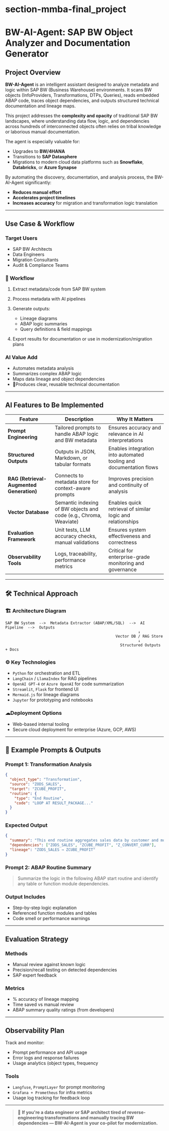 # section-mmba-final_project
#  BW-AI-Agent: SAP BW Object Analyzer and Documentation Generator

##  Project Overview

**BW-AI-Agent** is an intelligent assistant designed to analyze metadata and logic within SAP BW (Business Warehouse) environments. It scans BW objects (InfoProviders, Transformations, DTPs, Queries), reads embedded ABAP code, traces object dependencies, and outputs structured technical documentation and lineage maps.

This project addresses the **complexity and opacity** of traditional SAP BW landscapes, where understanding data flow, logic, and dependencies across hundreds of interconnected objects often relies on tribal knowledge or laborious manual documentation.

The agent is especially valuable for:

* Upgrades to **BW/4HANA**
* Transitions to **SAP Datasphere**
*  Migrations to modern cloud data platforms such as **Snowflake**, **Databricks**, or **Azure Synapse**

By automating the discovery, documentation, and analysis process, the BW-AI-Agent significantly:

* **Reduces manual effort**
* **Accelerates project timelines**
*  **Increases accuracy** for migration and transformation logic translation

---

## Use Case & Workflow

###  Target Users

* SAP BW Architects
* Data Engineers
* Migration Consultants
* Audit & Compliance Teams

### 🔁 Workflow

1. Extract metadata/code from SAP BW system
2. Process metadata with AI pipelines
3. Generate outputs:

   * Lineage diagrams
   * ABAP logic summaries
   * Query definitions & field mappings
4. Export results for documentation or use in modernization/migration plans

### AI Value Add

*  Automates metadata analysis
*  Summarizes complex ABAP logic
*  Maps data lineage and object dependencies
* 📝Produces clear, reusable technical documentation

---


## AI Features to Be Implemented

| Feature                                  | Description                                                       | Why It Matters                                                     |
| ---------------------------------------- | ----------------------------------------------------------------- | ------------------------------------------------------------------ |
| **Prompt Engineering**                   | Tailored prompts to handle ABAP logic and BW metadata             | Ensures accuracy and relevance in AI interpretations               |
| **Structured Outputs**                   | Outputs in JSON, Markdown, or tabular formats                     | Enables integration into automated tooling and documentation flows |
| **RAG (Retrieval-Augmented Generation)** | Connects to metadata store for context-aware prompts              | Improves precision and continuity of analysis                      |
| **Vector Database**                      | Semantic indexing of BW objects and code (e.g., Chroma, Weaviate) | Enables quick retrieval of similar logic and relationships         |
| **Evaluation Framework**                 | Unit tests, LLM accuracy checks, manual validations               | Ensures system effectiveness and correctness                       |
| **Observability Tools**                  | Logs, traceability, performance metrics                           | Critical for enterprise-grade monitoring and governance            |

---

## 🛠️ Technical Approach

### 🏗️ Architecture Diagram

```
SAP BW System  -->  Metadata Extractor (ABAP/XML/SQL)  -->  AI Pipeline  -->  Outputs
                                                           ↓
                                                 Vector DB / RAG Store
                                                           ↓
                                                   Structured Outputs + Docs
```

### ⚙ Key Technologies

* `Python` for orchestration and ETL
* `LangChain` / `LlamaIndex` for RAG pipelines
* `OpenAI GPT-4` or `Azure OpenAI` for code summarization
* `Streamlit`, `Flask` for frontend UI
* `Mermaid.js` for lineage diagrams
* `Jupyter` for prototyping and notebooks

### ☁Deployment Options

* Web-based internal tooling
* Secure cloud deployment for enterprise (Azure, GCP, AWS)

---

## 💬 Example Prompts & Outputs

###  Prompt 1: Transformation Analysis

```json
{
  "object_type": "Transformation",
  "source": "ZODS_SALES",
  "target": "ZCUBE_PROFIT",
  "routine": {
    "type": "End Routine",
    "code": "LOOP AT RESULT_PACKAGE..."
  }
}
```

### Expected Output

```json
{
  "summary": "This end routine aggregates sales data by customer and month, applying currency conversion via function module Z_CONVERT_CURR. Fields ZNET_SALES and ZGROSS_PROFIT are calculated.",
  "dependencies": ["ZODS_SALES", "ZCUBE_PROFIT", "Z_CONVERT_CURR"],
  "lineage": "ZODS_SALES → ZCUBE_PROFIT"
}
```

###  Prompt 2: ABAP Routine Summary

> Summarize the logic in the following ABAP start routine and identify any table or function module dependencies.

###  Output Includes

* Step-by-step logic explanation
* Referenced function modules and tables
* Code smell or performance warnings

---
##  Evaluation Strategy

###  Methods

* Manual review against known logic
* Precision/recall testing on detected dependencies
* SAP expert feedback

###  Metrics

* % accuracy of lineage mapping
* Time saved vs manual review
* ABAP summary quality ratings (from developers)

---

## Observability Plan

Track and monitor:

* Prompt performance and API usage
* Error logs and response failures
* Usage analytics (object types, frequency

### Tools

* `Langfuse`, `PromptLayer` for prompt monitoring
* `Grafana + Prometheus` for infra metrics
* Usage log tracking for feedback loop

---

> 🧭 **If you're a data engineer or SAP architect tired of reverse-engineering transformations and manually tracing BW dependencies — BW-AI-Agent is your co-pilot for modernization.**
